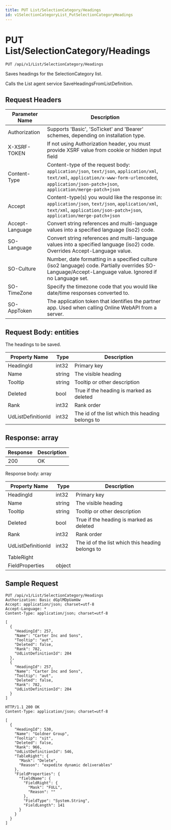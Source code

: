 ```yaml
---
title: PUT List/SelectionCategory/Headings
id: v1SelectionCategoryList_PutSelectionCategoryHeadings
---
```


# PUT List/SelectionCategory/Headings

```http
PUT /api/v1/List/SelectionCategory/Headings
```

Saves headings for the SelectionCategory list.

Calls the List agent service SaveHeadingsFromListDefinition.






## Request Headers

| Parameter Name | Description |
|----------------|-------------|
| Authorization  | Supports 'Basic', 'SoTicket' and 'Bearer' schemes, depending on installation type. |
| X-XSRF-TOKEN   | If not using Authorization header, you must provide XSRF value from cookie or hidden input field |
| Content-Type | Content-type of the request body: `application/json`, `text/json`, `application/xml`, `text/xml`, `application/x-www-form-urlencoded`, `application/json-patch+json`, `application/merge-patch+json` |
| Accept         | Content-type(s) you would like the response in: `application/json`, `text/json`, `application/xml`, `text/xml`, `application/json-patch+json`, `application/merge-patch+json` |
| Accept-Language | Convert string references and multi-language values into a specified language (iso2) code. |
| SO-Language | Convert string references and multi-language values into a specified language (iso2) code. Overrides Accept-Language value. |
| SO-Culture | Number, date formatting in a specified culture (iso2 language) code. Partially overrides SO-Language/Accept-Language value. Ignored if no Language set. |
| SO-TimeZone | Specify the timezone code that you would like date/time responses converted to. |
| SO-AppToken | The application token that identifies the partner app. Used when calling Online WebAPI from a server. |

## Request Body: entities  

The headings to be saved. 

| Property Name | Type |  Description |
|----------------|------|--------------|
| HeadingId | int32 | Primary key |
| Name | string | The visible heading |
| Tooltip | string | Tooltip or other description |
| Deleted | bool | True if the heading is marked as deleted |
| Rank | int32 | Rank order |
| UdListDefinitionId | int32 | The id of the list which this heading belongs to |


## Response: array



| Response | Description |
|----------------|-------------|
| 200 | OK |

Response body: array

| Property Name | Type |  Description |
|----------------|------|--------------|
| HeadingId | int32 | Primary key |
| Name | string | The visible heading |
| Tooltip | string | Tooltip or other description |
| Deleted | bool | True if the heading is marked as deleted |
| Rank | int32 | Rank order |
| UdListDefinitionId | int32 | The id of the list which this heading belongs to |
| TableRight |  |  |
| FieldProperties | object |  |

## Sample Request

```http!
PUT /api/v1/List/SelectionCategory/Headings
Authorization: Basic dGplMDpUamUw
Accept: application/json; charset=utf-8
Accept-Language: *
Content-Type: application/json; charset=utf-8

[
  {
    "HeadingId": 257,
    "Name": "Carter Inc and Sons",
    "Tooltip": "aut",
    "Deleted": false,
    "Rank": 782,
    "UdListDefinitionId": 204
  },
  {
    "HeadingId": 257,
    "Name": "Carter Inc and Sons",
    "Tooltip": "aut",
    "Deleted": false,
    "Rank": 782,
    "UdListDefinitionId": 204
  }
]
```

```http_
HTTP/1.1 200 OK
Content-Type: application/json; charset=utf-8

[
  {
    "HeadingId": 530,
    "Name": "Goldner Group",
    "Tooltip": "sit",
    "Deleted": false,
    "Rank": 966,
    "UdListDefinitionId": 546,
    "TableRight": {
      "Mask": "Delete",
      "Reason": "expedite dynamic deliverables"
    },
    "FieldProperties": {
      "fieldName": {
        "FieldRight": {
          "Mask": "FULL",
          "Reason": ""
        },
        "FieldType": "System.String",
        "FieldLength": 141
      }
    }
  }
]
```